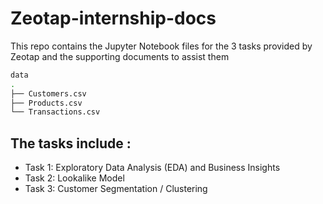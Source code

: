 # Zeotap-internship-docs
This repo contains the Jupyter Notebook files for the 3 tasks provided by Zeotap and the supporting documents to assist them
```bash
data
.
├── Customers.csv
├── Products.csv
└── Transactions.csv

```
## The tasks include :
- Task 1: Exploratory Data Analysis (EDA) and Business Insights
- Task 2: Lookalike Model
- Task 3: Customer Segmentation / Clustering
